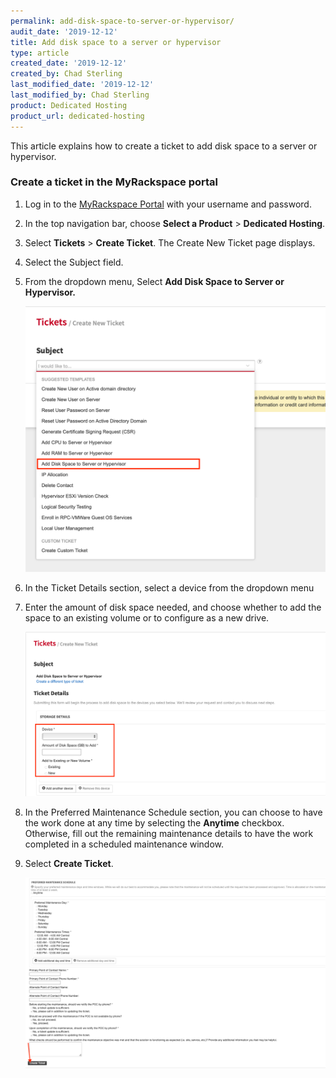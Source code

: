 ```yaml
---
permalink: add-disk-space-to-server-or-hypervisor/
audit_date: '2019-12-12'
title: Add disk space to a server or hypervisor
type: article
created_date: '2019-12-12'
created_by: Chad Sterling
last_modified_date: '2019-12-12'
last_modified_by: Chad Sterling
product: Dedicated Hosting
product_url: dedicated-hosting
---
```


This article explains how to create a ticket to add disk space to a server or hypervisor.

### Create a ticket in the MyRackspace portal

1. Log in to the [MyRackspace Portal](https://login.rackspace.com/login) with your username and
   password.

2. In the top navigation bar, choose **Select a Product** > **Dedicated Hosting**.

3. Select **Tickets** > **Create Ticket**. The Create New Ticket page displays. 

4. Select the Subject field.

5. From the dropdown menu, Select **Add Disk Space to Server or Hypervisor.**

   <img src="adddisk1.png " />

6. In the Ticket Details section, select a device from the dropdown menu 

7. Enter the amount of disk space needed, and choose whether to add the space to an existing volume or to
   configure as a new drive. 

   <img src="adddisk2.png" />

8. In the Preferred Maintenance Schedule section, you can choose to have the work done at any time by selecting
   the **Anytime** checkbox.  Otherwise, fill out the remaining maintenance details to have the work
   completed in a scheduled maintenance window. 

9. Select **Create Ticket**.

   <img src="adddisk3.png" />
